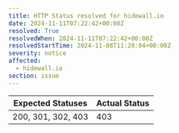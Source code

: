```yaml
---
title: HTTP Status resolved for hidewall.io
date: 2024-11-11T07:22:42+00:00Z
resolved: True
resolvedWhen: 2024-11-11T07:22:42+00:00Z
resolvedStartTime: 2024-11-08T11:28:04+00:00Z
severity: notice
affected:
  - hidewall.io
section: issue
---
```


| Expected Statuses | Actual Status  |
|-------------------|----------------|
| 200, 301, 302, 403 | 403 |
